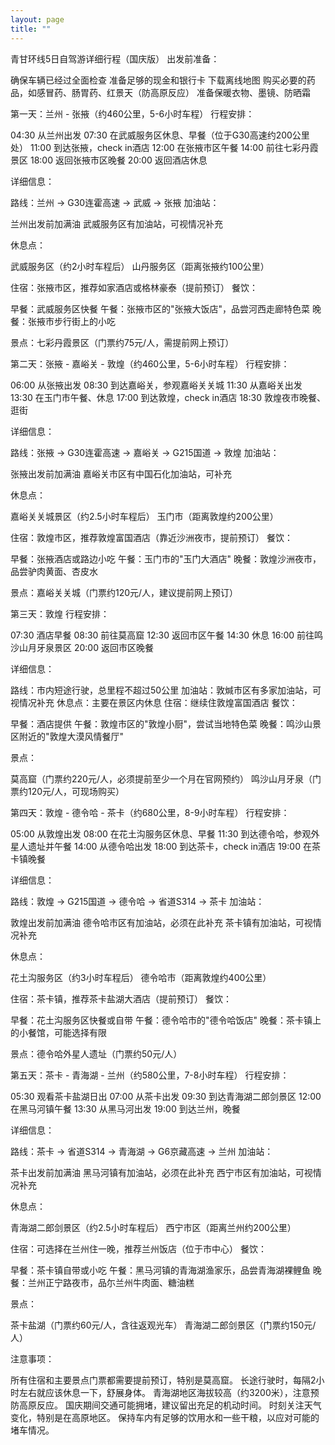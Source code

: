 ```yaml
---
layout: page
title: ""
---
```

青甘环线5日自驾游详细行程（国庆版）
出发前准备：

确保车辆已经过全面检查
准备足够的现金和银行卡
下载离线地图
购买必要的药品，如感冒药、肠胃药、红景天（防高原反应）
准备保暖衣物、墨镜、防晒霜

第一天：兰州 - 张掖（约460公里，5-6小时车程）
行程安排：

04:30 从兰州出发
07:30 在武威服务区休息、早餐（位于G30高速约200公里处）
11:00 到达张掖，check in酒店
12:00 在张掖市区午餐
14:00 前往七彩丹霞景区
18:00 返回张掖市区晚餐
20:00 返回酒店休息

详细信息：

路线：兰州 -> G30连霍高速 -> 武威 -> 张掖
加油站：

兰州出发前加满油
武威服务区有加油站，可视情况补充


休息点：

武威服务区（约2小时车程后）
山丹服务区（距离张掖约100公里）


住宿：张掖市区，推荐如家酒店或格林豪泰（提前预订）
餐饮：

早餐：武威服务区快餐
午餐：张掖市区的"张掖大饭店"，品尝河西走廊特色菜
晚餐：张掖市步行街上的小吃


景点：七彩丹霞景区（门票约75元/人，需提前网上预订）

第二天：张掖 - 嘉峪关 - 敦煌（约460公里，5-6小时车程）
行程安排：

06:00 从张掖出发
08:30 到达嘉峪关，参观嘉峪关关城
11:30 从嘉峪关出发
13:30 在玉门市午餐、休息
17:00 到达敦煌，check in酒店
18:30 敦煌夜市晚餐、逛街

详细信息：

路线：张掖 -> G30连霍高速 -> 嘉峪关 -> G215国道 -> 敦煌
加油站：

张掖出发前加满油
嘉峪关市区有中国石化加油站，可补充


休息点：

嘉峪关关城景区（约2.5小时车程后）
玉门市（距离敦煌约200公里）


住宿：敦煌市区，推荐敦煌富国酒店（靠近沙洲夜市，提前预订）
餐饮：

早餐：张掖酒店或路边小吃
午餐：玉门市的"玉门大酒店"
晚餐：敦煌沙洲夜市，品尝驴肉黄面、杏皮水


景点：嘉峪关关城（门票约120元/人，建议提前网上预订）

第三天：敦煌
行程安排：

07:30 酒店早餐
08:30 前往莫高窟
12:30 返回市区午餐
14:30 休息
16:00 前往鸣沙山月牙泉景区
20:00 返回市区晚餐

详细信息：

路线：市内短途行驶，总里程不超过50公里
加油站：敦煘市区有多家加油站，可视情况补充
休息点：主要在景区内休息
住宿：继续住敦煌富国酒店
餐饮：

早餐：酒店提供
午餐：敦煌市区的"敦煌小厨"，尝试当地特色菜
晚餐：鸣沙山景区附近的"敦煌大漠风情餐厅"


景点：

莫高窟（门票约220元/人，必须提前至少一个月在官网预约）
鸣沙山月牙泉（门票约120元/人，可现场购买）



第四天：敦煌 - 德令哈 - 茶卡（约680公里，8-9小时车程）
行程安排：

05:00 从敦煌出发
08:00 在花土沟服务区休息、早餐
11:30 到达德令哈，参观外星人遗址并午餐
14:00 从德令哈出发
18:00 到达茶卡，check in酒店
19:00 在茶卡镇晚餐

详细信息：

路线：敦煌 -> G215国道 -> 德令哈 -> 省道S314 -> 茶卡
加油站：

敦煌出发前加满油
德令哈市区有加油站，必须在此补充
茶卡镇有加油站，可视情况补充


休息点：

花土沟服务区（约3小时车程后）
德令哈市（距离敦煌约400公里）


住宿：茶卡镇，推荐茶卡盐湖大酒店（提前预订）
餐饮：

早餐：花土沟服务区快餐或自带
午餐：德令哈市的"德令哈饭店"
晚餐：茶卡镇上的小餐馆，可能选择有限


景点：德令哈外星人遗址（门票约50元/人）

第五天：茶卡 - 青海湖 - 兰州（约580公里，7-8小时车程）
行程安排：

05:30 观看茶卡盐湖日出
07:00 从茶卡出发
09:30 到达青海湖二郎剑景区
12:00 在黑马河镇午餐
13:30 从黑马河出发
19:00 到达兰州，晚餐

详细信息：

路线：茶卡 -> 省道S314 -> 青海湖 -> G6京藏高速 -> 兰州
加油站：

茶卡出发前加满油
黑马河镇有加油站，必须在此补充
西宁市区有加油站，可视情况补充


休息点：

青海湖二郎剑景区（约2.5小时车程后）
西宁市区（距离兰州约200公里）


住宿：可选择在兰州住一晚，推荐兰州饭店（位于市中心）
餐饮：

早餐：茶卡镇自带或小吃
午餐：黑马河镇的青海湖渔家乐，品尝青海湖裸鲤鱼
晚餐：兰州正宁路夜市，品尓兰州牛肉面、糖油糕


景点：

茶卡盐湖（门票约60元/人，含往返观光车）
青海湖二郎剑景区（门票约150元/人）



注意事项：

所有住宿和主要景点门票都需要提前预订，特别是莫高窟。
长途行驶时，每隔2小时左右就应该休息一下，舒展身体。
青海湖地区海拔较高（约3200米），注意预防高原反应。
国庆期间交通可能拥堵，建议留出充足的机动时间。
时刻关注天气变化，特别是在高原地区。
保持车内有足够的饮用水和一些干粮，以应对可能的堵车情况。
